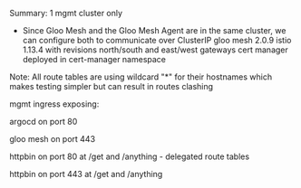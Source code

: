 Summary:
1 mgmt cluster only
- Since Gloo Mesh and the Gloo Mesh Agent are in the same cluster, we can configure both to communicate over ClusterIP
gloo mesh 2.0.9
istio 1.13.4 with revisions
north/south and east/west gateways
cert manager deployed in cert-manager namespace

Note:
All route tables are using wildcard "*" for their hostnames which makes testing simpler but can result in routes clashing

mgmt ingress exposing:

argocd on port 80

gloo mesh on port 443 

httpbin on port 80 at /get and /anything - delegated route tables

httpbin on port 443 at /get and /anything